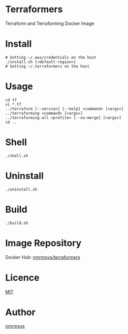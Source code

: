 
# Terraformers

Terraform and Terraforming Docker Image

# Install

```
# Setting ~/.aws/credentials on the host  
./install.sh [<default-region>]
# Setting ~/.terraformers on the host
```

# Usage

```
cd tf
vi *.tf
../terraform [--version] [--help] <command> [<args>]
../terraforming <command> [<args>]
../terraforming-all <profile> [--no-merge] [<args>]
cd ..
```

# Shell

```
./shell.sh
```

# Uninstall

```
./uninstall.sh
```

# Build

```
./build.sh
```

# Image Repository
Docker Hub: [nmrmsys/terraformers](https://hub.docker.com/r/nmrmsys/terraformers/)

# Licence
[MIT](http://opensource.org/licenses/mit-license.php)

# Author
[nmrmsys](https://github.com/nmrmsys)
